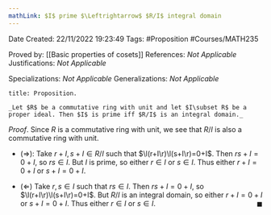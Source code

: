 ```yaml
---
mathLink: $I$ prime $\Leftrightarrow$ $R/I$ integral domain
---
```


<div class="topSpace"></div>

Date Created: 22/11/2022 19:23:49
Tags: #Proposition #Courses/MATH235

Proved by: [[Basic properties of cosets]]
References: _Not Applicable_
Justifications: _Not Applicable_

Specializations: _Not Applicable_
Generalizations: _Not Applicable_

``` ad-Proposition
title: Proposition.

_Let $R$ be a commutative ring with unit and let $I\subset R$ be a proper ideal. Then $I$ is prime iff $R/I$ is an integral domain._

```

_Proof_. Since $R$ is a commutative ring with unit, we see that $R/I$ is also a commutative ring with unit.
* ($\Rightarrow$): Take $r+I,s+I\in R/I$ such that $\l(r+I\r)\l(s+I\r)=0+I$. Then $rs+I=0+I$, so $rs\in I$. But $I$ is prime, so either $r\in I$ or $s\in I$. Thus either $r+I=0+I$ or $s+I=0+I$.

* ($\Leftarrow$) Take $r,s\in I$ such that $rs\in I$. Then $rs+I=0+I$, so $\l(r+I\r)\l(s+I\r)=0+I$. But $R/I$ is an integral domain, so either $r+I=0+I$ or $s+I=0+I$. Thus either $r\in I$ or $s\in I$.<span style="float:right;">$\blacksquare$</span>
